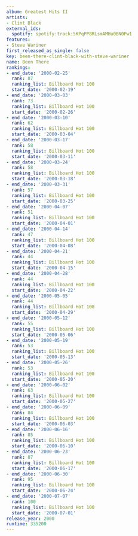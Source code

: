 ```yaml
---
album: Greatest Hits II
artists:
- Clint Black
external_ids:
  spotify: spotify:track:5KPqPP8RLsmAMHu0BN0Pw1
features:
- Steve Wariner
first_released_as_single: false
key: been-there-clint-black-with-steve-wariner
name: Been There
rankings:
- end_date: '2000-02-25'
  rank: 87
  ranking_list: Billboard Hot 100
  start_date: '2000-02-19'
- end_date: '2000-03-03'
  rank: 73
  ranking_list: Billboard Hot 100
  start_date: '2000-02-26'
- end_date: '2000-03-10'
  rank: 62
  ranking_list: Billboard Hot 100
  start_date: '2000-03-04'
- end_date: '2000-03-17'
  rank: 58
  ranking_list: Billboard Hot 100
  start_date: '2000-03-11'
- end_date: '2000-03-24'
  rank: 58
  ranking_list: Billboard Hot 100
  start_date: '2000-03-18'
- end_date: '2000-03-31'
  rank: 57
  ranking_list: Billboard Hot 100
  start_date: '2000-03-25'
- end_date: '2000-04-07'
  rank: 51
  ranking_list: Billboard Hot 100
  start_date: '2000-04-01'
- end_date: '2000-04-14'
  rank: 47
  ranking_list: Billboard Hot 100
  start_date: '2000-04-08'
- end_date: '2000-04-21'
  rank: 44
  ranking_list: Billboard Hot 100
  start_date: '2000-04-15'
- end_date: '2000-04-28'
  rank: 44
  ranking_list: Billboard Hot 100
  start_date: '2000-04-22'
- end_date: '2000-05-05'
  rank: 44
  ranking_list: Billboard Hot 100
  start_date: '2000-04-29'
- end_date: '2000-05-12'
  rank: 55
  ranking_list: Billboard Hot 100
  start_date: '2000-05-06'
- end_date: '2000-05-19'
  rank: 53
  ranking_list: Billboard Hot 100
  start_date: '2000-05-13'
- end_date: '2000-05-26'
  rank: 53
  ranking_list: Billboard Hot 100
  start_date: '2000-05-20'
- end_date: '2000-06-02'
  rank: 63
  ranking_list: Billboard Hot 100
  start_date: '2000-05-27'
- end_date: '2000-06-09'
  rank: 84
  ranking_list: Billboard Hot 100
  start_date: '2000-06-03'
- end_date: '2000-06-16'
  rank: 85
  ranking_list: Billboard Hot 100
  start_date: '2000-06-10'
- end_date: '2000-06-23'
  rank: 87
  ranking_list: Billboard Hot 100
  start_date: '2000-06-17'
- end_date: '2000-06-30'
  rank: 95
  ranking_list: Billboard Hot 100
  start_date: '2000-06-24'
- end_date: '2000-07-07'
  rank: 100
  ranking_list: Billboard Hot 100
  start_date: '2000-07-01'
release_year: 2000
runtime: 335200
---
```


